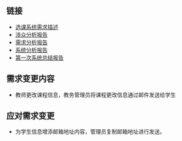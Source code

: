 ## 链接
* [选课系统需求描述](https://github.com/llandll/OO-Course/blob/master/%E4%BD%9C%E4%B8%9A2%EF%BC%9A%E8%AF%BE%E7%A8%8B%E7%AE%A1%E7%90%86%E7%B3%BB%E7%BB%9F.md)
* [涉众分析报告](https://github.com/wcl199343/OO-Course/blob/master/%E4%BD%9C%E4%B8%9A3%EF%BC%9A%E6%B6%89%E4%BC%97%E5%88%86%E6%9E%90%E6%8A%A5%E5%91%8A%20.md)
* [需求分析报告](https://github.com/wcl199343/OO-Course/edit/master/%E4%BD%9C%E4%B8%9A4%EF%BC%9A%E9%9C%80%E6%B1%82%E5%88%86%E6%9E%90%E6%8A%A5%E5%91%8A.md)
* [系统分析报告](https://github.com/wcl199343/OO-Course/blob/master/%E4%BD%9C%E4%B8%9A5%EF%BC%9A%E7%B3%BB%E7%BB%9F%E5%88%86%E6%9E%90.md)
* [第一次系统总结报告](https://github.com/wcl199343/OO-Course/blob/master/%E4%BD%9C%E4%B8%9A7%EF%BC%9A%E7%AC%AC%E4%B8%80%E6%AC%A1%E7%B3%BB%E7%BB%9F%E6%80%BB%E7%BB%93%E6%8A%A5%E5%91%8A/%E8%AF%B4%E6%98%8E%E6%8A%A5%E5%91%8A.md)
## 需求变更内容
* 教师更改课程信息，教务管理员将课程更改信息通过邮件发送给学生
## 应对需求变更
* 为学生信息增添邮箱地址内容，管理员复制邮箱地址进行发送。
